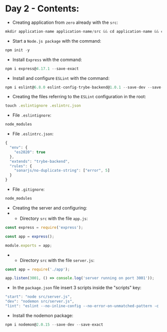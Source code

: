 # Day 2 - Contents: 

* Creating application from `zero` already with the `src`: 
```js
mkdir application-name application-name/src && cd application-name && code .
```
* Start a `Node.js package` with the command: 
```js
npm init -y
```
* Install `Express` with the command: 
```js
npm i express@4.17.1 --save-exact
```
* Install and configure `ESLint` with the command: 
```js
npm i eslint@6.8.0 eslint-config-trybe-backend@1.0.1 --save-dev --save-exact
```
* Creating the files referring to the `ESLint` configuration in the root: 
```js
touch .eslintignore .eslintrc.json
```
* File `.eslintignore`: 
```js
node_modules
```
* File `.eslintrc.json`: 
```js
{
  "env": {
    "es2020": true
  },
  "extends": "trybe-backend",
  "rules": {
    "sonarjs/no-duplicate-string": ["error", 5]
  }
}
```
* File `.gitignore`: 
```js
node_modules
```
* Creating the server and configuring: 
* - Directory `src` with the file `app.js`: 
```js
const express = require('express');

const app = express();

module.exports = app;
```
* - Directory `src` with the file `server.js`: 
```js
const app = require('./app');

app.listen(3001, () => console.log('server running on port 3001'));
```
* In the `package.json` file insert 3 scripts inside the "scripts" key: 
```js
"start": "node src/server.js",
"dev": "nodemon src/server.js",
"lint": "eslint --no-inline-config --no-error-on-unmatched-pattern -c .eslintrc.json ."
```
* Install the nodemon package: 
```js
npm i nodemon@2.0.15 --save-dev --save-exact
```

